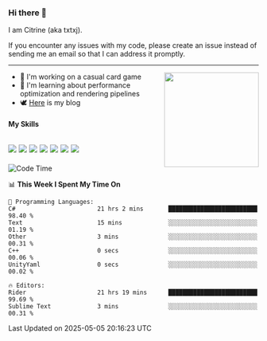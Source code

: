 ### Hi there 👋

I am Citrine (aka txtxj).

If you encounter any issues with my code, please create an issue instead of sending me an email so that I can address it promptly.

---

<img align="right" height="190" src="http://github-profile-summary-cards.vercel.app/api/cards/stats?username=txtxj&theme=vue">

- 🌱 I'm working on a casual card game
- 📖 I'm learning about performance optimization and rendering pipelines
- 🕊️ [Here](https://txtxj.top) is my blog

#### My Skills

![](https://img.shields.io/badge/Unity-000000?logo=unity&logoColor=fff)
![](https://img.shields.io/badge/C%23-239120?logo=csharp&logoColor=fff)
![](https://img.shields.io/badge/Python-3e74a2?logo=python&logoColor=fff)
![](https://img.shields.io/badge/C++-65318e?logo=cplusplus&logoColor=fff)
![](https://img.shields.io/badge/Vue-4FC08D?logo=vuedotjs&logoColor=fff)
![](https://img.shields.io/badge/Blender-f5792a?logo=blender&logoColor=fff)
![](https://img.shields.io/badge/MS%20SQL-cc2927?logo=microsoftsqlserver&logoColor=fff)
---

<!--START_SECTION:waka-->
![Code Time](http://img.shields.io/badge/Code%20Time-2%2C822%20hrs%2023%20mins-blue)

📊 **This Week I Spent My Time On** 

```text
💬 Programming Languages: 
C#                       21 hrs 2 mins       █████████████████████████   98.40 % 
Text                     15 mins             ░░░░░░░░░░░░░░░░░░░░░░░░░   01.19 % 
Other                    3 mins              ░░░░░░░░░░░░░░░░░░░░░░░░░   00.31 % 
C++                      0 secs              ░░░░░░░░░░░░░░░░░░░░░░░░░   00.06 % 
UnityYaml                0 secs              ░░░░░░░░░░░░░░░░░░░░░░░░░   00.02 % 

🔥 Editors: 
Rider                    21 hrs 19 mins      █████████████████████████   99.69 % 
Sublime Text             3 mins              ░░░░░░░░░░░░░░░░░░░░░░░░░   00.31 % 
```


 Last Updated on 2025-05-05 20:16:23 UTC
<!--END_SECTION:waka-->
